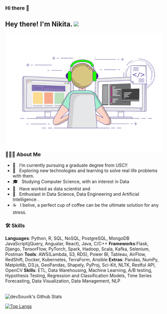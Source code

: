 ### Hi there 👋

<h2> Hey there! I'm Nikita. <img src="https://github.com/souvikguria98/souvikguria98/blob/master/Hi.gif" width="25"></h2>
<img align="right" alt="GIF" src="https://raw.githubusercontent.com/devSouvik/devSouvik/master/gif3.gif" width="500"/>

<h3> 👨🏻‍💻 About Me </h3>

- 🔭 &nbsp; I’m currently pursuing a graduate degree from USC!! 
- 🤔 &nbsp; Exploring new technologies and learning to solve real life problems with them.
- 🎓 &nbsp; Studying Computer Science, with an interest in Data 
- 💼 &nbsp; Have worked as data scientist and 
- 🌱 &nbsp; Enthusiast in Data Science, Data Engineering and Artificial Intelligence .
- ☕ &nbsp; I belive, a perfect cup of coffee can be the ultimate solution for any stress. 

<h3>🛠 Skills</h3>

**Languages**: Python, R, SQL, NoSQL, PostgreSQL, MongoDB JavaScript(jQuery, Angualar, React), Java, C/C++
**Frameworks**:Flask, Django, TensorFlow, PyTorch, Spark, Hadoop, Scala, Kafka, Selenium, Postman
**Tools**: AWS(Lambda, S3, RDS), Power BI, Tableau, AirFlow, RedShift, Docker, Kubernetes, TerraForm, Ansible
**Extras**: Pandas, NumPy, Matplotlib, D3.js, GeoPandas, Shapely, PyProj, Sci-Kit, NLTK, Restful API, OpenCV
**Skills**: ETL, Data Warehousing, Machine Learning, A/B testing, Hypothesis Testing, Regression and Classification
Models, Time Series Forecasting, Data Visualization, Data Management, NLP


<br>

<img align="center" src="https://github-readme-stats.vercel.app/api?username=devSouvik&include_all_commits=true&count_private=true&show_icons=true&line_height=20&title_color=7A7ADB&icon_color=2234AE&text_color=D3D3D3&bg_color=0,000000,130F40" alt="devSouvik's Github Stats">

</br>

[![Top Langs](https://github-readme-stats.vercel.app/api/top-langs/?username=devSouvik&layout=compact&text_color=daf7dc&bg_color=151515)](https://github.com/devSouvik/github-readme-stats)

